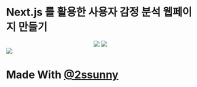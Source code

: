 # Next.js 를 활용한 사용자 감정 분석 웹페이지 만들기

<div align="center">
<img src="https://img.shields.io/badge/Next.js-black?style=flat&logo=Next.js&logoColor=#000000"/> <img src="https://img.shields.io/badge/css-blue?style=flat&logo=css3&logoColor=#1572B6"/> 
</div>

<img src="https://upload.wikimedia.org/wikipedia/commons/thumb/8/8e/Nextjs-logo.svg/1920px-Nextjs-logo.svg.png">

# Made With [@2ssunny](https://github.com/2ssunny)



